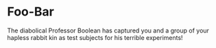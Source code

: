 # Foo-Bar
The diabolical Professor Boolean has captured you and a group of your hapless rabbit kin as test subjects for his terrible experiments!
